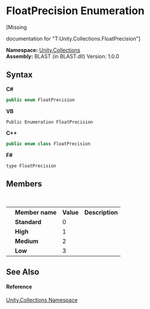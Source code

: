 # FloatPrecision Enumeration
 

\[Missing <summary> documentation for "T:Unity.Collections.FloatPrecision"\]

**Namespace:**&nbsp;<a href="52449a24-d9ed-2309-6c07-183cca6a562f.md">Unity.Collections</a><br />**Assembly:**&nbsp;BLAST (in BLAST.dll) Version: 1.0.0

## Syntax

**C#**<br />
``` C#
public enum FloatPrecision
```

**VB**<br />
``` VB
Public Enumeration FloatPrecision
```

**C++**<br />
``` C++
public enum class FloatPrecision
```

**F#**<br />
``` F#
type FloatPrecision
```


## Members
&nbsp;<table><tr><th></th><th>Member name</th><th>Value</th><th>Description</th></tr><tr><td /><td target="F:Unity.Collections.FloatPrecision.Standard">**Standard**</td><td>0</td><td /></tr><tr><td /><td target="F:Unity.Collections.FloatPrecision.High">**High**</td><td>1</td><td /></tr><tr><td /><td target="F:Unity.Collections.FloatPrecision.Medium">**Medium**</td><td>2</td><td /></tr><tr><td /><td target="F:Unity.Collections.FloatPrecision.Low">**Low**</td><td>3</td><td /></tr></table>

## See Also


#### Reference
<a href="52449a24-d9ed-2309-6c07-183cca6a562f.md">Unity.Collections Namespace</a><br />